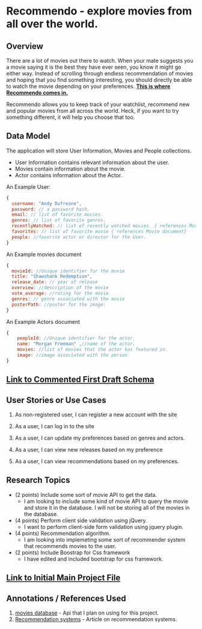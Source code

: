 
# Recommendo - explore movies from all over the world. 

## Overview
There are a lot of movies out there to watch. When your mate suggests you a movie saying it is the best they have ever seen, you know it might go either way. Instead of scrolling through endless recommendation of movies and hoping that you find something interesting, you should directly be able to watch the movie depending on your preferences. <u>**This is where Recommendo comes in.**</u>

Recommendo allows you to keep track of your watchlist, recommend new and popular movies from all across the world. Heck, if you want to try something different, it will help you choose that too.

## Data Model

The application will store User Information, Movies and People collections.

* User Information contains relevant information about the user.
* Movies contain information about the movie.
* Actor contains information about the Actor.

An Example User:

```javascript
{
  username: "Andy Dufresne",
  password: // a password hash,
  email: // list of favorite movies.
  genres: // list of favorite genres.
  recentlyWatched: // list of recently watched movies. { references Movie document}
  favorites: // list of favorite movie { references Movie document}
  people: //favorite actor or director for the User.
}
```
An Example movies document
```javascript
{
  movieId: //Unique identifier for the movie
  title: "Shawshank Redemption",
  release_date: // year of release
  overview: //description of the movie
  vote_average: //rating for the movie.
  genres: // genre associated with the movie
  posterPath: //poster for the image.
}
```
An Example Actors document
```javascript
{
    peopleId: //Unique identifier for the actor.
    name: "Morgan Freeman" ,//name of the actor.
    movies: //list of movies that the actor has featured in.
    image: //image associated with the person
}
```


## [Link to Commented First Draft Schema](db.mjs) 


## User Stories or Use Cases

1. As non-registered user, I can register a new account with the site
2. As a user, I can log in to the site
3. As a user, I can update my preferences based on genres and actors.
4. As a user, I can view new releases based on my preference

5. As a user, I can view recommendations based on my preferences.

## Research Topics

* (2 points) Include some sort of movie API to get the data.
  * I am looking to include some kind of movie API to query the movie and store it in the database. I will not be storing all of the movies in the database.
* (4 points) Perform client side validation using jQuery.
  * I want to perform client-side form validation using jquery plugin.
* (4 points) Recommendation algorithm.
  * I am looking into implemeting some sort of recommender system that recommends movies to the user.
* (2 points) Include Boostrap for Css framework
  * I have edited and included bootstrap for css framework.

## [Link to Initial Main Project File](app.mjs) 

## Annotations / References Used


1. [movies database](https://rapidapi.com/SAdrian/api/moviesdatabase/) - Api that I plan on using for this project.
2. [Recommendation systems](https://www.nvidia.com/en-us/glossary/data-science/recommendation-system/) - Article on recommendation systems.
